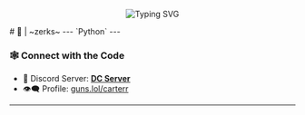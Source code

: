 <p align="center">
  <img src="https://readme-typing-svg.herokuapp.com?font=Fira+Code&size=24&duration=4000&pause=1000&color=9A00FF&center=true&vCenter=true&width=435&lines=$16+...;Injecting+...;python+scum...;Welcome+to+nyra" alt="Typing SVG" />
</p>
# 👾  | ~zerks~
---
`Python`   
---


### 🕸 Connect with the Code

- 💬 Discord Server: **[DC Server](https://discord.gg/gNnfk75KUJ)**
- 👁️‍🗨️ Profile: [guns.lol/carterr](https://guns.lol/carterr)  


---
